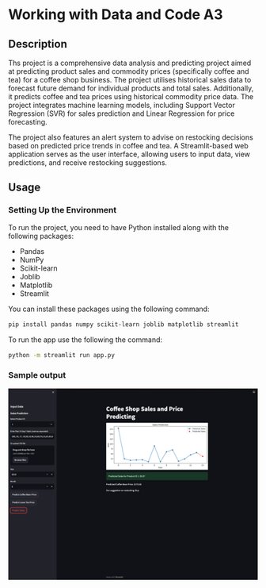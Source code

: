 # Working with Data and Code A3

## Description
Ths project is a comprehensive data analysis and predicting project aimed at predicting product sales and commodity prices (specifically coffee and tea) for a coffee shop business. The project utilises historical sales data to forecast future demand for individual products and total sales. Additionally, it predicts coffee and tea prices using historical commodity price data. The project integrates machine learning models, including Support Vector Regression (SVR) for sales prediction and Linear Regression for price forecasting.

The project also features an alert system to advise on restocking decisions based on predicted price trends in coffee and tea. A Streamlit-based web application serves as the user interface, allowing users to input data, view predictions, and receive restocking suggestions.

## Usage

### Setting Up the Environment
To run the project, you need to have Python installed along with the following packages:
- Pandas
- NumPy
- Scikit-learn
- Joblib
- Matplotlib
- Streamlit

You can install these packages using the following command:
```bash
pip install pandas numpy scikit-learn joblib matplotlib streamlit

```
 To run the app use the following the command:
``` bash
python -m streamlit run app.py

```

### Sample output
![App Screenshot](sampleoutput.png)



